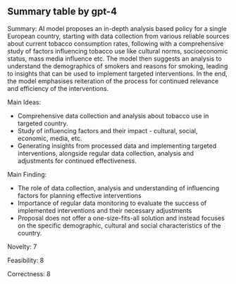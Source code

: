 ## Summary table by gpt-4
Summary: 
AI model proposes an in-depth analysis based policy for a single European country, starting with data collection from various reliable sources about current tobacco consumption rates, following with a comprehensive study of factors influencing tobacco use like cultural norms, socioeconomic status, mass media influence etc. The model then suggests an analysis to understand the demographics of smokers and reasons for smoking, leading to insights that can be used to implement targeted interventions. In the end, the model emphasises reiteration of the process for continued relevance and efficiency of the interventions.

Main Ideas: 
- Comprehensive data collection and analysis about tobacco use in targeted country.
- Study of influencing factors and their impact - cultural, social, economic, media, etc.
- Generating insights from processed data and implementing targeted interventions, alongside regular data collection, analysis and adjustments for continued effectiveness.

Main Finding: 
- The role of data collection, analysis and understanding of influencing factors for planning effective interventions
- Importance of regular data monitoring to evaluate the success of implemented interventions and their necessary adjustments
- Proposal does not offer a one-size-fits-all solution and instead focuses on the specific demographic, cultural and social characteristics of the country.

Novelty: 7

Feasibility: 8

Correctness: 8